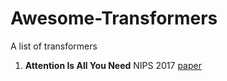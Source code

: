 # Awesome-Transformers
A list of transformers

1. **Attention Is All You Need** NIPS 2017 [paper](https://arxiv.org/pdf/1706.03762.pdf)

